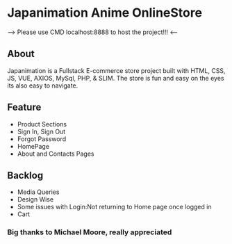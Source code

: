 <h1>Japanimation Anime OnlineStore</h1>

--> Please use CMD localhost:8888 to host the project!!! <--

<h2>About</h2>
<p>Japanimation is a Fullstack E-commerce store project built with HTML, CSS, JS, VUE, AXIOS, MySql, PHP, & SLIM. The store is fun and easy on the eyes its also easy to navigate.</p>

<h2>Feature</h2>
<ul>
<li>Product Sections</li>
<li>Sign In, Sign Out</li>
<li>Forgot Password</li>
<li>HomePage</li>
<li>About and Contacts Pages</li>
</ul>

<h2>Backlog</h2>
<ul>
<li>Media Queries</li>
<li>Design Wise</li>
<li>Some issues with Login:Not returning to Home page once logged in</li>
<li>Cart</li>
</ul>

<h3>Big thanks to Michael Moore, really appreciated</h3>